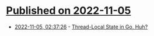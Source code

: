 # [Published on 2022-11-05](index.md)

* [2022-11-05, 02:37:26](https://lobste.rs/s/8txpin/thread_local_state_go_huh) - [Thread-Local State in Go, Huh?](https://puzpuzpuz.dev/thread-local-state-in-go-huh)
